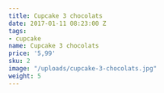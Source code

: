 ```yaml
---
title: Cupcake 3 chocolats
date: 2017-01-11 08:23:00 Z
tags:
- cupcake
name: Cupcake 3 chocolats
price: '5,99'
sku: 2
image: "/uploads/cupcake-3-chocolats.jpg"
weight: 5
---
```



